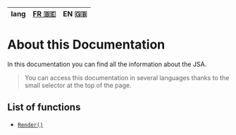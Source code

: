 | lang | [FR 🇧🇪](/docs/README.md) | EN 🇬🇧 |
|:----:|:-----:|:--------------------:|

# About this Documentation

In this documentation you can find all the information about the JSA.

> You can access this documentation in several languages thanks to the small selector at the top of the page.

## List of functions

* [`Render()`](/docs/render.en.md)
